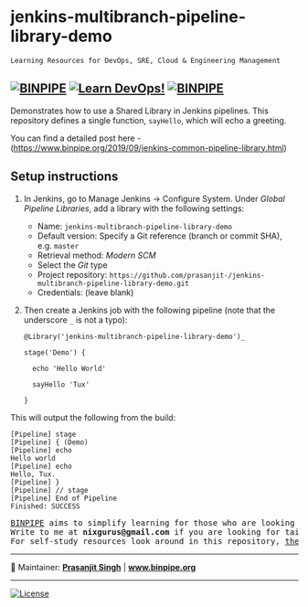 # jenkins-multibranch-pipeline-library-demo

`Learning Resources for DevOps, SRE, Cloud & Engineering Management`

[![BINPIPE](https://img.shields.io/badge/BINPIPE-YouTube-red)](https://www.youtube.com/channel/UCPTgt4Wo0MAnuzNEEZlk90A)
[![Learn DevOps!](https://img.shields.io/badge/BINPIPE-Learn--DevOps-orange)](https://github.com/BINPIPE/resources/blob/master/devops-lesson-plans.md)
[![BINPIPE](https://img.shields.io/badge/Live--Classroom-blue)](https://forms.gle/tDJxDyj2nJyfsgsk7)
---

Demonstrates how to use a Shared Library in Jenkins pipelines. This repository defines a single function, `sayHello`, which will echo a greeting.

You can find a detailed post here - (https://www.binpipe.org/2019/09/jenkins-common-pipeline-library.html)

## Setup instructions

1. In Jenkins, go to Manage Jenkins &rarr; Configure System. Under _Global Pipeline Libraries_, add a library with the following settings:

    - Name: `jenkins-multibranch-pipeline-library-demo`
    - Default version: Specify a Git reference (branch or commit SHA), e.g. `master`
    - Retrieval method: _Modern SCM_
    - Select the _Git_ type
    - Project repository: `https://github.com/prasanjit-/jenkins-multibranch-pipeline-library-demo.git`
    - Credentials: (leave blank)

2. Then create a Jenkins job with the following pipeline (note that the underscore `_` is not a typo):

    ```
    @Library('jenkins-multibranch-pipeline-library-demo')_

    stage('Demo') {

      echo 'Hello World'

      sayHello 'Tux'

    }
    ```

This will output the following from the build:

```
[Pipeline] stage
[Pipeline] { (Demo)
[Pipeline] echo
Hello world
[Pipeline] echo
Hello, Tux.
[Pipeline] }
[Pipeline] // stage
[Pipeline] End of Pipeline
Finished: SUCCESS
```
<pre>
<a href="https://www.binpipe.org">BINPIPE</a> aims to simplify learning for those who are looking to make a foothold in the industry. 
Write to me at <b>nixgurus@gmail.com</b> if you are looking for tailor-made training sessions. 
For self-study resources look around in this repository, <a href="https://www.binpipe.org/">the Binpipe Blog</a> and <a href="https://www.youtube.com/channel/UCPTgt4Wo0MAnuzNEEZlk90A">Youtube Channel</a>.
</pre>

___
:ledger: Maintainer: **[Prasanjit Singh](https://www.linkedin.com/in/prasanjit-singh)** | **www.binpipe.org**
___

[![License](https://img.shields.io/badge/License-Apache%202.0-blue.svg)](https://opensource.org/licenses/Apache-2.0)

